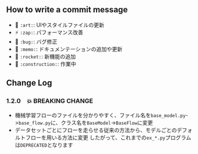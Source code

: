 
## How to write a commit message
- 🎨 `:art:`: UIやスタイルファイルの更新
- ⚡️ `:zap:`: パフォーマンス改善
- 🐛 `:bug:`: バグ修正
- 📝 `:memo:`: ドキュメンテーションの追加や更新
- 🚀 `:rocket:`: 新機能の追加
- 🚧 `:construction:`: 作業中

## Change Log

### 1.2.0　💥 BREAKING CHANGE
- 機械学習フローのファイルを分かりやすく、ファイル名を`base_model.py`->`base_flow.py`に、クラス名を`BaseModel`->`BaseFlow`に変更
- データセットごとにフローを走らせる従来の方法から、モデルごとのデフォルトフローを用いる方法に変更
したがって、これまでの`ex_*.py`プログラムは`DEPRECATED`となります

